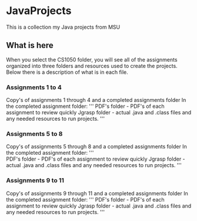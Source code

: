 # JavaProjects

This is a collection my Java projects from MSU

## What is here

When you select the CS1050 folder, you will see all of the assignments organized into three folders and resources used to create the projects. Below there is a description of what is in each file.

### Assignments 1 to 4
Copy's of assignments 1 through 4 and a completed assignments folder
In the completed assignment folder:
'''
  PDF's folder - PDF's of each assignment to review quickly
  Jgrasp folder - actual .java and .class files and any needed resources to run projects.
'''  
### Assignments 5 to 8
Copy's of assignments 5 through 8 and a completed assignments folder
In the completed assignment folder:
'''  
  PDF's folder - PDF's of each assignment to review quickly
  Jgrasp folder - actual .java and .class files and any needed resources to run projects.
'''

### Assignments 9 to 11
Copy's of assignments 9 through 11 and a completed assignments folder
In the completed assignment folder:
'''
  PDF's folder - PDF's of each assignment to review quickly
  Jgrasp folder - actual .java and .class files and any needed resources to run projects.
'''  
